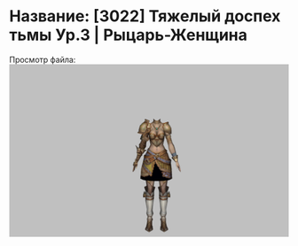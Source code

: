 # Название: [3022] Тяжелый доспех тьмы Ур.3 | Рыцарь-Женщина

Просмотр файла:
![p010004.png](p010004.png)